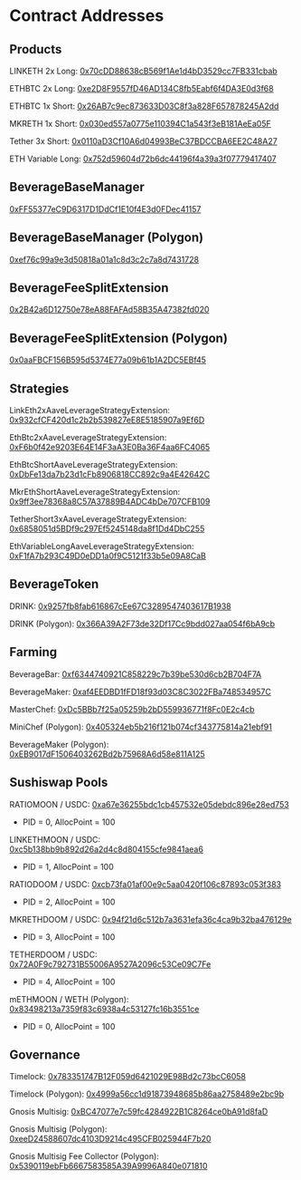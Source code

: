 # Contract Addresses

## Products

LINKETH 2x Long: [0x70cDD88638cB569f1Ae1d4bD3529cc7FB331cbab](https://etherscan.io/address/0x70cDD88638cB569f1Ae1d4bD3529cc7FB331cbab)

ETHBTC 2x Long: [0xe2D8F9557fD46AD134C8fb5Eabf6f4DA3E0d3f68](https://etherscan.io/address/0xe2D8F9557fD46AD134C8fb5Eabf6f4DA3E0d3f68)

ETHBTC 1x Short: [0x26AB7c9ec873633D03C8f3a828F657878245A2dd](https://etherscan.io/address/0x26AB7c9ec873633D03C8f3a828F657878245A2dd)

MKRETH 1x Short: [0x030ed557a0775e110394C1a543f3eB181AeEa05F](https://etherscan.io/address/0x030ed557a0775e110394C1a543f3eB181AeEa05F)

Tether 3x Short: [0x0110aD3Cf10A6d04993BeC37BDCCBA6EE2C48A27](https://etherscan.io/address/0x0110aD3Cf10A6d04993BeC37BDCCBA6EE2C48A27)

ETH Variable Long: [0x752d59604d72b6dc44196f4a39a3f07779417407](https://polygonscan.com/address/0x752d59604d72b6dc44196f4a39a3f07779417407)


## BeverageBaseManager
[0xFF55377eC9D6317D1DdCf1E10f4E3d0FDec41157](https://etherscan.io/address/0xFF55377eC9D6317D1DdCf1E10f4E3d0FDec41157)

## BeverageBaseManager (Polygon)
[0xef76c99a9e3d50818a01a1c8d3c2c7a8d7431728](https://polygonscan.com/address/0xef76c99a9e3d50818a01a1c8d3c2c7a8d7431728)

## BeverageFeeSplitExtension
[0x2B42a6D12750e78eA88FAFAd58B35A47382fd020](https://etherscan.io/address/0x2B42a6D12750e78eA88FAFAd58B35A47382fd020)

## BeverageFeeSplitExtension (Polygon)
[0x0aaFBCF156B595d5374E77a09b61b1A2DC5EBf45](https://polygonscan.com/address/0x0aaFBCF156B595d5374E77a09b61b1A2DC5EBf45)

## Strategies

LinkEth2xAaveLeverageStrategyExtension: [0x932cfCF420d1c2b2b539827eE8E5185907a9Ef6D](https://etherscan.io/address/0x932cfCF420d1c2b2b539827eE8E5185907a9Ef6D)

EthBtc2xAaveLeverageStrategyExtension: [0xF6b0f42e9203E64E14F3aA3E0Ba36F4aa6FC4065](https://etherscan.io/address/0xF6b0f42e9203E64E14F3aA3E0Ba36F4aa6FC4065)

EthBtcShortAaveLeverageStrategyExtension: [0xDbFe13da7b23d1cFb8906818CC892c9a4E42642C](https://etherscan.io/address/0xDbFe13da7b23d1cFb8906818CC892c9a4E42642C)

MkrEthShortAaveLeverageStrategyExtension: [0x9ff3ee78368a8C57A37889B4ADC4bDe707CFB109](https://etherscan.io/address/0x9ff3ee78368a8C57A37889B4ADC4bDe707CFB109)

TetherShort3xAaveLeverageStrategyExtension: [0x6858051d5BDf9c297Ef5245148da8f1Dd4DbC255](https://etherscan.io/address/0x6858051d5BDf9c297Ef5245148da8f1Dd4DbC255)

EthVariableLongAaveLeverageStrategyExtension: [0xF1fA7b293C49D0eDD1a0f9C5121f33b5e09A8CaB](https://polygonscan.com/address/0xF1fA7b293C49D0eDD1a0f9C5121f33b5e09A8CaB)


## BeverageToken

DRINK: [0x9257fb8fab616867cEe67C3289547403617B1938](https://etherscan.io/address/0x9257fb8fab616867cEe67C3289547403617B1938)

DRINK (Polygon): [0x366A39A2F73de32Df17Cc9bdd027aa054f6bA9cb](https://polygonscan.com/address/0x366A39A2F73de32Df17Cc9bdd027aa054f6bA9cb)

## Farming

BeverageBar: [0xf6344740921C858229c7b39be530d6cb2B704F7A](https://etherscan.io/address/0xf6344740921C858229c7b39be530d6cb2B704F7A)

BeverageMaker: [0xaf4EEDBD1fFD18f93d03C8C3022FBa748534957C](https://etherscan.io/address/0xaf4EEDBD1fFD18f93d03C8C3022FBa748534957C)

MasterChef: [0xDc5BBb7f25a05259b2bD559936771f8Fc0E2c4cb](https://etherscan.io/address/0xDc5BBb7f25a05259b2bD559936771f8Fc0E2c4cb)

MiniChef (Polygon): [0x405324eb5b216f121b074cf343775814a21ebf91](https://polygonscan.com/address/0x405324eb5b216f121b074cf343775814a21ebf91)

BeverageMaker (Polygon): [0xEB9017dF1506403262Bd2b75968A6d58e811A125](https://polygonscan.com/address/0xEB9017dF1506403262Bd2b75968A6d58e811A125)

## Sushiswap Pools

RATIOMOON / USDC: [0xa67e36255bdc1cb457532e05debdc896e28ed753](https://etherscan.io/address/0xa67e36255bdc1cb457532e05debdc896e28ed753)
- PID = 0, AllocPoint = 100

LINKETHMOON / USDC: [0xc5b138bb9b892d26a2d4c8d804155cfe9841aea6](https://etherscan.io/address/0xc5b138bb9b892d26a2d4c8d804155cfe9841aea6)
- PID = 1, AllocPoint = 100

RATIODOOM / USDC: [0xcb73fa01af00e9c5aa0420f106c87893c053f383](https://etherscan.io/address/0xcb73fa01af00e9c5aa0420f106c87893c053f383)
- PID = 2, AllocPoint = 100

MKRETHDOOM / USDC: [0x94f21d6c512b7a3631efa36c4ca9b32ba476129e](https://etherscan.io/address/0x94f21d6c512b7a3631efa36c4ca9b32ba476129e)
- PID = 3, AllocPoint = 100

TETHERDOOM / USDC: [0x72A0F9c792731B55006A9527A2096c53Ce09C7Fe](https://etherscan.io/address/0x72A0F9c792731B55006A9527A2096c53Ce09C7Fe)
- PID = 4, AllocPoint = 100

mETHMOON / WETH (Polygon): [0x83498213a7359f83c6938a4c53127fc16b3551ce](https://info.quickswap.exchange/pair/0x83498213a7359f83c6938a4c53127fc16b3551ce)
- PID = 0, AllocPoint = 100

## Governance

Timelock: [0x783351747B12F059d6421029E98Bd2c73bcC6058](https://etherscan.io/address/0x783351747B12F059d6421029E98Bd2c73bcC6058)

Timelock (Polygon): [0x4999a56cc1d91873948685b86aa2758489e2bc9b](https://polygonscan.com/address/0x4999a56cc1d91873948685b86aa2758489e2bc9b)

Gnosis Multisig: [0xBC47077e7c59fc4284922B1C8264ce0bA91d8faD](https://etherscan.io/address/0xBC47077e7c59fc4284922B1C8264ce0bA91d8faD)

Gnosis Multisig (Polygon): [0xeeD24588607dc4103D9214c495CFB025944F7b20](https://gnosis-safe.io/app/matic:0xeeD24588607dc4103D9214c495CFB025944F7b20/balances)

Gnosis Multisig Fee Collector (Polygon): [0x5390119ebFb6667583585A39A9996A840e071810](https://gnosis-safe.io/app/matic:0x5390119ebFb6667583585A39A9996A840e071810/settings/details)
